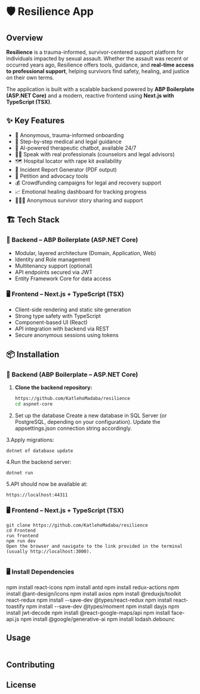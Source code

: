# 🛡️ Resilience App

## Overview

**Resilience** is a trauma-informed, survivor-centered support platform for individuals impacted by sexual assault. Whether the assault was recent or occurred years ago, Resilience offers tools, guidance, and **real-time access to professional support**, helping survivors find safety, healing, and justice on their own terms.

The application is built with a scalable backend powered by **ABP Boilerplate (ASP.NET Core)** and a modern, reactive frontend using **Next.js with TypeScript (TSX)**.

## ✨ Key Features

- 🔐 Anonymous, trauma-informed onboarding  
- 🏥 Step-by-step medical and legal guidance  
- 🤖 AI-powered therapeutic chatbot, available 24/7  
- 👩‍⚕️ Speak with real professionals (counselors and legal advisors)  
- 🗺️ Hospital locator with rape kit availability  
- 📝 Incident Report Generator (PDF output)  
- 📢 Petition and advocacy tools  
- 💰 Crowdfunding campaigns for legal and recovery support  
- 📈 Emotional healing dashboard for tracking progress  
- 🧑‍🤝‍🧑 Anonymous survivor story sharing and support  
## 🏗️ Tech Stack

### 🔧 Backend – ABP Boilerplate (ASP.NET Core)

- Modular, layered architecture (Domain, Application, Web)  
- Identity and Role management  
- Multitenancy support (optional)  
- API endpoints secured via JWT  
- Entity Framework Core for data access  

### 🖥️ Frontend – Next.js + TypeScript (TSX)

- Client-side rendering and static site generation  
- Strong type safety with TypeScript  
- Component-based UI (React)  
- API integration with backend via REST 
- Secure anonymous sessions using tokens  


## 📦 Installation

### 🔧 Backend (ABP Boilerplate – ASP.NET Core)

1. **Clone the backend repository:**

   ```bash
   https://github.com/KatlehoMadaba/resilience
   cd aspnet-core

2. Set up the database
Create a new database in SQL Server (or PostgreSQL, depending on your configuration). Update the appsettings.json connection string accordingly.

3.Apply migrations:
```
dotnet ef database update
```
4.Run the backend server:
```
dotnet run
```
5.API should now be available at:
```
https://localhost:44311
```
### 🖥️ Frontend – Next.js + TypeScript (TSX)
```
git clone https://github.com/KatlehoMadaba/resilience
cd Frontend
run frontend
npm run dev
Open the browser and navigate to the link provided in the terminal (usually http://localhost:3000).


```
### 🖥️ Install Dependencies
npm install react-icons
npm install antd npm install redux-actions npm install @ant-design/icons npm install axios npm install @reduxjs/toolkit react-redux npm install --save-dev @types/react-redux npm install react-toastify npm install --save-dev @types/moment npm install dayjs npm install jwt-decode npm install @react-google-maps/api npm install face-api.js npm install @google/generative-ai npm install lodash.debounc
## Usage

```
```

## Contributing


## License

